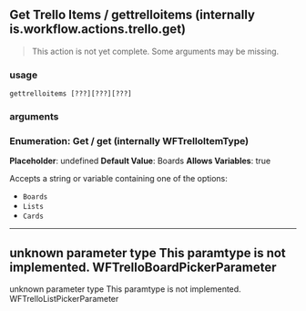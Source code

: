 
## Get Trello Items / gettrelloitems (internally is.workflow.actions.trello.get)

> This action is not yet complete. Some arguments may be missing.

### usage
`gettrelloitems [???][???][???]`

### arguments
### Enumeration: Get / get (internally WFTrelloItemType)
**Placeholder**: undefined
**Default Value**: Boards
**Allows Variables**: true


Accepts a string 
or variable
containing one of the options:

- `Boards`
- `Lists`
- `Cards`
---
unknown parameter type This paramtype is not implemented. WFTrelloBoardPickerParameter
---
unknown parameter type This paramtype is not implemented. WFTrelloListPickerParameter

